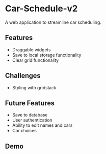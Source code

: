 # Car-Schedule-v2

A web application to streamline car scheduling. 

## Features 
- Draggable widgets
- Save to local storage functionality
- Clear grid functionality

## Challenges
- Styling with gridstack

## Future Features 
- Save to database
- User authentication
- Ability to edit names and cars
- Car choices 

## Demo

